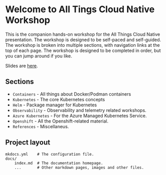 # Welcome to All Tings Cloud Native Workshop

This is the companion hands-on workshop for the All Things Cloud Native presentation.  The workshop is designed to be self-paced and self-guided.  The workshop is broken into multiple sections, with navigation links at the top of each page.  The workshop is designed to be completed in order, but you can jump around if you like.

Slides are [here](https://drive.google.com/drive/folders/1_kjsyUbZyeMVrKHl_vp8iGFr238M-vBq?usp=sharing).

## Sections

* `Containers` - All things about Docker/Podman containers
* `Kubernetes` - The core Kubernetes concepts
* `Helm` - Package manager for Kubernetes
* `Observability` - Observability and telemetry related workshops.
* `Azure Kubernetes` - For the Azure Managed Kubernetes Service.
* `Openshift` - All the Openshift-related material.
* `References` - Miscellaneus.

## Project layout

    mkdocs.yml    # The configuration file.
    docs/
        index.md  # The documentation homepage.
        ...       # Other markdown pages, images and other files.
